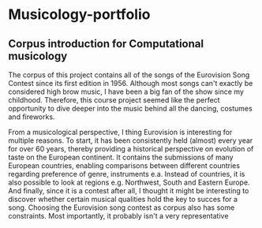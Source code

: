 # Musicology-portfolio
## Corpus introduction for Computational musicology
The corpus of this project contains all of the songs of the Eurovision Song Contest since its first edition in 1956. Although most songs can't exactly be considered high brow music, I have been a big fan of the show since my childhood. Therefore, this course project seemed like the perfect opportunity to dive deeper into the music behind all the dancing, costumes and fireworks. 

From a musicological perspective, I thing Eurovision is interesting for multiple reasons. To start, it has been consistently held (almost) every year for over 60 years, thereby providing a historical perspective on evolution of taste on the European continent. It contains the submissions of many European countries, enabling comparisons between different countries regarding preference of genre, instruments e.a. Instead of countries, it is also possible to look at regions e.g. Northwest, South and Eastern Europe. And finally, since it is a contest after all, I thought it might be interesting to discover whether certain musical qualities hold the key to succes for a song.
Choosing the Eurovision song contest as corpus also has some constraints. Most importantly, it probably isn't a very representative      
